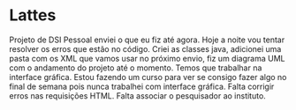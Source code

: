 # Lattes
Projeto de DSI
Pessoal enviei o que eu fiz até agora. Hoje a noite vou tentar resolver os erros que estão no código.
Criei as classes java, adicionei uma pasta com os XML que vamos usar no próximo envio, fiz um diagrama UML com o andamento do projeto até o momento.
Temos que trabalhar na interface gráfica. Estou fazendo um curso para ver se consigo fazer algo no final de semana pois nunca trabalhei com interface gráfica.
Falta corrigir erros nas requisições HTML.
Falta associar o pesquisador ao instituto.
